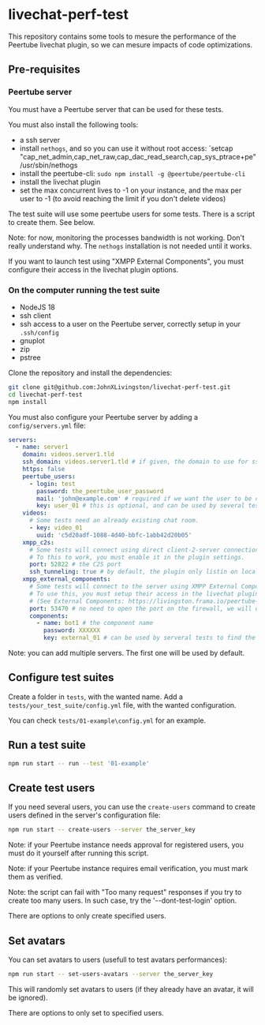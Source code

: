 # livechat-perf-test

This repository contains some tools to mesure the performance of the Peertube livechat plugin,
so we can mesure impacts of code optimizations.

## Pre-requisites

### Peertube server

You must have a Peertube server that can be used for these tests.

You must also install the following tools:

* a ssh server
* install `nethogs`, and so you can use it without root access: `setcap "cap_net_admin,cap_net_raw,cap_dac_read_search,cap_sys_ptrace+pe" /usr/sbin/nethogs
* install the peertube-cli: `sudo npm install -g @peertube/peertube-cli`
* install the livechat plugin
* set the max concurrent lives to -1 on your instance, and the max per user to -1 (to avoid reaching the limit if you don't delete videos)

The test suite will use some peertube users for some tests. There is a script to create them. See below.

Note: for now, monitoring the processes bandwidth is not working. Don't really understand why. The `nethogs` installation is not needed until it works.

If you want to launch test using "XMPP External Components", you must configure their access in the livechat plugin options.

### On the computer running the test suite

* NodeJS 18
* ssh client
* ssh access to a user on the Peertube server, correctly setup in your `.ssh/config`
* gnuplot
* zip
* pstree

Clone the repository and install the dependencies:

```bash
git clone git@github.com:JohnXLivingston/livechat-perf-test.git
cd livechat-perf-test
npm install
```

You must also configure your Peertube server by adding a `config/servers.yml` file:

```yaml
servers:
  - name: server1
    domain: videos.server1.tld
    ssh_domain: videos.server1.tld # if given, the domain to use for ssh. If not given, will use domain.
    https: false
    peertube_users:
      - login: test
        password: the_peertube_user_password
        mail: 'john@example.com' # required if we want the user to be created using the 'create-users' command
        key: user_01 # this is optional, and can be used by several tests to find the correct user credentials.
    videos:
      # Some tests need an already existing chat room.
      - key: video_01
        uuid: 'c5d20adf-1088-4d40-bbfc-1abb42d20b05'
    xmpp_c2s:
      # Some tests will connect using direct client-2-server connections.
      # To this to work, you must enable it in the plugin settings.
      port: 52822 # the C2S port
      ssh_tunneling: true # by default, the plugin only listin on localhost interfaces. By setting this to true, a ssh tunnel will be opened.
    xmpp_external_components:
      # Some tests will connect to the server using XMPP External Component.
      # To use this, you must setup their access in the livechat plugin settings
      # (See External Components: https://livingston.frama.io/peertube-plugin-livechat/documentation/admin/settings/)
      port: 53470 # no need to open the port on the firewall, we will do some ssh port-forwarding (assuming the same port is available on your local machine)
      components:
        - name: bot1 # the component name
          password: XXXXXX
          key: external_01 # can be used by serveral tests to find the correct credentials
```

Note: you can add multiple servers. The first one will be used by default.

## Configure test suites

Create a folder in `tests`, with the wanted name.
Add a `tests/your_test_suite/config.yml` file, with the wanted configuration.

You can check `tests/01-example\config.yml` for an example.

## Run a test suite

```bash
npm run start -- run --test '01-example'
```

## Create test users

If you need several users, you can use the `create-users` command to create users defined in the server's configuration file:

```bash
npm run start -- create-users --server the_server_key
```

Note: if your Peertube instance needs approval for registered users, you must do it yourself after running this script.

Note: if your Peertube instance requires email verification, you must mark them as verified.

Note: the script can fail with "Too many request" responses if you try to create too many users.
In such case, try the '--dont-test-login' option.

There are options to only create specified users.

## Set avatars

You can set avatars to users (usefull to test avatars performances):

```bash
npm run start -- set-users-avatars --server the_server_key
```

This will randomly set avatars to users (if they already have an avatar, it will be ignored).

There are options to only set to specified users.
